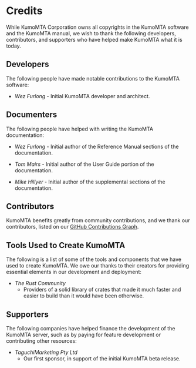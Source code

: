 # Credits

While KumoMTA Corporation owns all copyrights in the KumoMTA software and the KumoMTA manual, we wish to thank the following developers, contributors, and supporters who have helped make KumoMTA what it is today.

## Developers

The following people have made notable contributions to the KumoMTA software:

* *Wez Furlong* - Initial KumoMTA developer and architect.

## Documenters

The following people have helped with writing the KumoMTA documentation:

* *Wez Furlong* - Initial author of the Reference Manual sections of the documentation.

* *Tom Mairs* - Initial author of the User Guide portion of the documentation.

* *Mike Hillyer* - Initial author of the supplemental sections of the documentation.

## Contributors

KumoMTA benefits greatly from community contributions, and we thank our contributors, listed on our [GitHub Contributions Graph](https://github.com/KumoCorp/kumomta/graphs/contributors).
## Tools Used to Create KumoMTA

The following is a list of some of the tools and components that we have used
to create KumoMTA. We owe our thanks to their creators for providing essential
elements in our development and deployment:

* *The Rust Community*
    * Providers of a solid library of crates that made it much faster and easier to build than it would have been otherwise.

## Supporters

The following companies have helped finance the development of the KumoMTA server, such as by paying for feature development or contributing other resources:

* *TaguchiMarketing Pty Ltd*
    * Our first sponsor, in support of the initial KumoMTA beta release.
